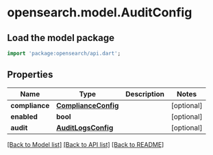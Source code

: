 # opensearch.model.AuditConfig

## Load the model package
```dart
import 'package:opensearch/api.dart';
```

## Properties
Name | Type | Description | Notes
------------ | ------------- | ------------- | -------------
**compliance** | [**ComplianceConfig**](ComplianceConfig.md) |  | [optional] 
**enabled** | **bool** |  | [optional] 
**audit** | [**AuditLogsConfig**](AuditLogsConfig.md) |  | [optional] 

[[Back to Model list]](../README.md#documentation-for-models) [[Back to API list]](../README.md#documentation-for-api-endpoints) [[Back to README]](../README.md)


